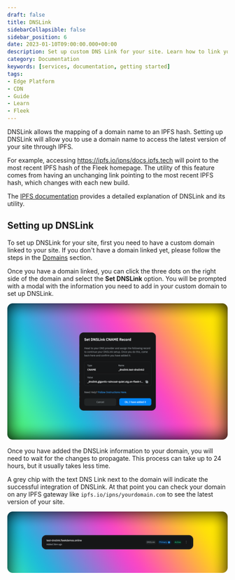 ```yaml
---
draft: false
title: DNSLink
sidebarCollapsible: false
sidebar_position: 6
date: 2023-01-10T09:00:00.000+00:00
description: Set up custom DNS Link for your site. Learn how to link your domain to your Fleek site.
category: Documentation
keywords: [services, documentation, getting started]
tags:
- Edge Platform
- CDN
- Guide
- Learn
- Fleek
---
```


DNSLink allows the mapping of a domain name to an IPFS hash. Setting up DNSLink will allow you to use a domain name to access the latest version of your site through IPFS.

For example, accessing https://ipfs.io/ipns/docs.ipfs.tech will point to the most recent IPFS hash of the Fleek homepage. The utility of this feature comes from having an unchanging link pointing to the most recent IPFS hash, which changes with each new build.

The [IPFS documentation](https://docs.ipfs.tech/concepts/dnslink/) provides a detailed explanation of DNSLink and its utility.

## Setting up DNSLink

To set up DNSLink for your site, first you need to have a custom domain linked to your site. If you don't have a domain linked yet, please follow the steps in the [Domains](/docs/Domains/custom-domains) section.

Once you have a domain linked, you can click the three dots on the right side of the domain and select the **Set DNSLink** option. You will be prompted with a modal with the information you need to add in your custom domain to set up DNSLink.

![DNSLink Modal](../images/dnslink-modal.png)

Once you have added the DNSLink information to your domain, you will need to wait for the changes to propagate. This process can take up to 24 hours, but it usually takes less time.

A grey chip with the text DNS Link next to the domain will indicate the successful integration of DNSLink. At that point you can check your domain on any IPFS gateway like `ipfs.io/ipns/yourdomain.com` to see the latest version of your site.

![DNSLink Confirmation](../images/dnslink-confirmation.png)
